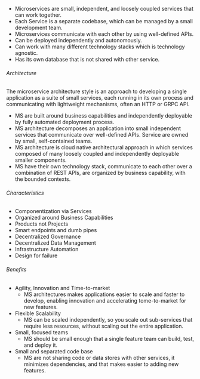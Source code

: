 - Microservices are small, independent, and loosely coupled services that can work together.
- Each Service is a separate codebase, which can be managed by a small development team.
- Microservices communicate with each other by using well-defined APIs.
- Can be deployed independently and autonomously.
- Can work with many different technology stacks which is technology agnostic.
- Has its own database that is not shared with other service.
###### Architecture
The microservice architecture style is an approach to developing a single application as a suite of small services, each running in its own process and communicating with lightweight mechanisms, often an HTTP or GRPC API.
- MS are built around business capabilities and independently deployable by fully automated deployment process.
- MS architecture decomposes an application into small independent services that communicate over well-defined APIs. Service are owned by small, self-contained teams.
- MS architecture is cloud native architectural approach in which services composed of many loosely coupled and independently deployable smaller components.
- MS have their own technology stack, communicate to each other over a combination of REST  APIs, are organized by business capability, with the bounded contexts.
###### Characteristics
- Componentization via Services
- Organized around Business Capabilities
- Products not Projects
- Smart endpoints and dumb pipes
- Decentralized Governance
- Decentralized Data Management
- Infrastructure Automation
- Design for failure
###### Benefits
- Agility, Innovation and Time-to-market
	- MS architectures makes applications easier to scale and faster to develop, enabling innovation and accelerating tome-to-market for new features.
- Flexible Scalability
	- MS can be scaled independently, so you scale out sub-services that require less resources, without scaling out the entire application.
- Small, focused teams
	- MS should be small enough that a single feature team can build, test, and deploy it.
- Small and separated code base
	- MS are not sharing code or data stores with other services, it minimizes dependencies, and that makes easier to adding new features.
